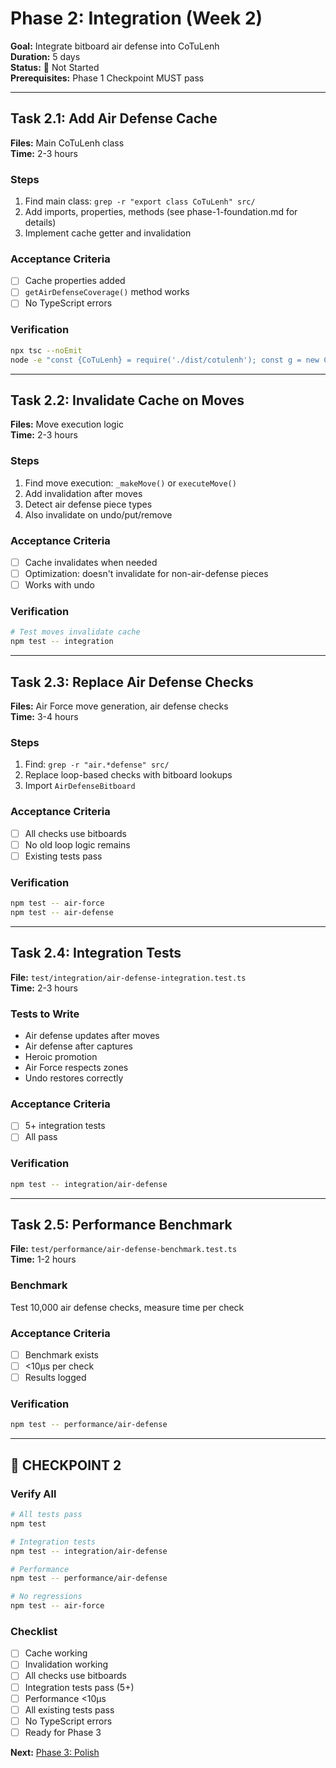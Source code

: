 # Phase 2: Integration (Week 2)

**Goal:** Integrate bitboard air defense into CoTuLenh  
**Duration:** 5 days  
**Status:** 🔴 Not Started  
**Prerequisites:** Phase 1 Checkpoint MUST pass

---

## Task 2.1: Add Air Defense Cache

**Files:** Main CoTuLenh class  
**Time:** 2-3 hours

### Steps

1. Find main class: `grep -r "export class CoTuLenh" src/`
2. Add imports, properties, methods (see phase-1-foundation.md for details)
3. Implement cache getter and invalidation

### Acceptance Criteria

- [ ] Cache properties added
- [ ] `getAirDefenseCoverage()` method works
- [ ] No TypeScript errors

### Verification

```bash
npx tsc --noEmit
node -e "const {CoTuLenh} = require('./dist/cotulenh'); const g = new CoTuLenh(); console.log(g.getAirDefenseCoverage('red'))"
```

---

## Task 2.2: Invalidate Cache on Moves

**Files:** Move execution logic  
**Time:** 2-3 hours

### Steps

1. Find move execution: `_makeMove()` or `executeMove()`
2. Add invalidation after moves
3. Detect air defense piece types
4. Also invalidate on undo/put/remove

### Acceptance Criteria

- [ ] Cache invalidates when needed
- [ ] Optimization: doesn't invalidate for non-air-defense pieces
- [ ] Works with undo

### Verification

```bash
# Test moves invalidate cache
npm test -- integration
```

---

## Task 2.3: Replace Air Defense Checks

**Files:** Air Force move generation, air defense checks  
**Time:** 3-4 hours

### Steps

1. Find: `grep -r "air.*defense" src/`
2. Replace loop-based checks with bitboard lookups
3. Import `AirDefenseBitboard`

### Acceptance Criteria

- [ ] All checks use bitboards
- [ ] No old loop logic remains
- [ ] Existing tests pass

### Verification

```bash
npm test -- air-force
npm test -- air-defense
```

---

## Task 2.4: Integration Tests

**File:** `test/integration/air-defense-integration.test.ts`  
**Time:** 2-3 hours

### Tests to Write

- Air defense updates after moves
- Air defense after captures
- Heroic promotion
- Air Force respects zones
- Undo restores correctly

### Acceptance Criteria

- [ ] 5+ integration tests
- [ ] All pass

### Verification

```bash
npm test -- integration/air-defense
```

---

## Task 2.5: Performance Benchmark

**File:** `test/performance/air-defense-benchmark.test.ts`  
**Time:** 1-2 hours

### Benchmark

Test 10,000 air defense checks, measure time per check

### Acceptance Criteria

- [ ] Benchmark exists
- [ ] <10μs per check
- [ ] Results logged

### Verification

```bash
npm test -- performance/air-defense
```

---

## 🎯 CHECKPOINT 2

### Verify All

```bash
# All tests pass
npm test

# Integration tests
npm test -- integration/air-defense

# Performance
npm test -- performance/air-defense

# No regressions
npm test -- air-force
```

### Checklist

- [ ] Cache working
- [ ] Invalidation working
- [ ] All checks use bitboards
- [ ] Integration tests pass (5+)
- [ ] Performance <10μs
- [ ] All existing tests pass
- [ ] No TypeScript errors
- [ ] Ready for Phase 3

**Next:** [Phase 3: Polish](./phase-3-polish.md)
